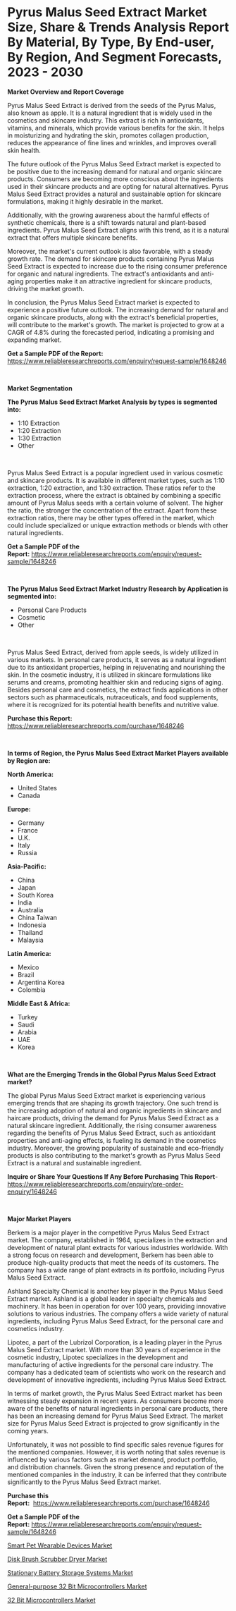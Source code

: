 <p><h1>Pyrus Malus Seed Extract Market Size, Share & Trends Analysis Report By Material, By Type, By End-user, By Region, And Segment Forecasts, 2023 - 2030</h1></p><p><strong>Market Overview and Report Coverage</strong></p>
<p><p>Pyrus Malus Seed Extract is derived from the seeds of the Pyrus Malus, also known as apple. It is a natural ingredient that is widely used in the cosmetics and skincare industry. This extract is rich in antioxidants, vitamins, and minerals, which provide various benefits for the skin. It helps in moisturizing and hydrating the skin, promotes collagen production, reduces the appearance of fine lines and wrinkles, and improves overall skin health.</p><p>The future outlook of the Pyrus Malus Seed Extract market is expected to be positive due to the increasing demand for natural and organic skincare products. Consumers are becoming more conscious about the ingredients used in their skincare products and are opting for natural alternatives. Pyrus Malus Seed Extract provides a natural and sustainable option for skincare formulations, making it highly desirable in the market.</p><p>Additionally, with the growing awareness about the harmful effects of synthetic chemicals, there is a shift towards natural and plant-based ingredients. Pyrus Malus Seed Extract aligns with this trend, as it is a natural extract that offers multiple skincare benefits.</p><p>Moreover, the market's current outlook is also favorable, with a steady growth rate. The demand for skincare products containing Pyrus Malus Seed Extract is expected to increase due to the rising consumer preference for organic and natural ingredients. The extract's antioxidants and anti-aging properties make it an attractive ingredient for skincare products, driving the market growth.</p><p>In conclusion, the Pyrus Malus Seed Extract market is expected to experience a positive future outlook. The increasing demand for natural and organic skincare products, along with the extract's beneficial properties, will contribute to the market's growth. The market is projected to grow at a CAGR of 4.8% during the forecasted period, indicating a promising and expanding market.</p></p>
<p><strong>Get a Sample PDF of the Report:</strong> <a href="https://www.reliableresearchreports.com/enquiry/request-sample/1648246">https://www.reliableresearchreports.com/enquiry/request-sample/1648246</a></p>
<p>&nbsp;</p>
<p><strong>Market Segmentation</strong></p>
<p><strong>The Pyrus Malus Seed Extract Market Analysis by types is segmented into:</strong></p>
<p><ul><li>1:10 Extraction</li><li>1:20 Extraction</li><li>1:30 Extraction</li><li>Other</li></ul></p>
<p>&nbsp;</p>
<p><p>Pyrus Malus Seed Extract is a popular ingredient used in various cosmetic and skincare products. It is available in different market types, such as 1:10 extraction, 1:20 extraction, and 1:30 extraction. These ratios refer to the extraction process, where the extract is obtained by combining a specific amount of Pyrus Malus seeds with a certain volume of solvent. The higher the ratio, the stronger the concentration of the extract. Apart from these extraction ratios, there may be other types offered in the market, which could include specialized or unique extraction methods or blends with other natural ingredients.</p></p>
<p><strong>Get a Sample PDF of the Report:</strong>&nbsp;<a href="https://www.reliableresearchreports.com/enquiry/request-sample/1648246">https://www.reliableresearchreports.com/enquiry/request-sample/1648246</a></p>
<p>&nbsp;</p>
<p><strong>The Pyrus Malus Seed Extract Market Industry Research by Application is segmented into:</strong></p>
<p><ul><li>Personal Care Products</li><li>Cosmetic</li><li>Other</li></ul></p>
<p>&nbsp;</p>
<p><p>Pyrus Malus Seed Extract, derived from apple seeds, is widely utilized in various markets. In personal care products, it serves as a natural ingredient due to its antioxidant properties, helping in rejuvenating and nourishing the skin. In the cosmetic industry, it is utilized in skincare formulations like serums and creams, promoting healthier skin and reducing signs of aging. Besides personal care and cosmetics, the extract finds applications in other sectors such as pharmaceuticals, nutraceuticals, and food supplements, where it is recognized for its potential health benefits and nutritive value.</p></p>
<p><strong>Purchase this Report:</strong>&nbsp; <a href="https://www.reliableresearchreports.com/purchase/1648246">https://www.reliableresearchreports.com/purchase/1648246</a></p>
<p>&nbsp;</p>
<p><strong>In terms of Region, the Pyrus Malus Seed Extract Market Players available by Region are:</strong></p>
<p>
    <p> <strong> North America: </strong>
        <ul>
            <li>United States</li>
            <li>Canada</li>
        </ul>
        </p> 
    <p> <strong> Europe: </strong>
        <ul>
            <li>Germany</li>
            <li>France</li>
            <li>U.K.</li>
            <li>Italy</li>
            <li>Russia</li>
        </ul>
        </p> 
    <p> <strong> Asia-Pacific: </strong>
        <ul>
            <li>China</li>
            <li>Japan</li>
            <li>South Korea</li>
            <li>India</li>
            <li>Australia</li>
            <li>China Taiwan</li>
            <li>Indonesia</li>
            <li>Thailand</li>
            <li>Malaysia</li>
        </ul>
        </p> 
    <p> <strong> Latin America: </strong>
        <ul>
            <li>Mexico</li>
            <li>Brazil</li>
            <li>Argentina Korea</li>
            <li>Colombia</li>
        </ul>
        </p> 
    <p> <strong> Middle East & Africa: </strong>
        <ul>
            <li>Turkey</li>
            <li>Saudi</li>
            <li>Arabia</li>
            <li>UAE</li>
            <li>Korea</li>
        </ul>
    </p>
    </p>
<p>&nbsp;</p>
<p><strong>What are the Emerging Trends in the Global Pyrus Malus Seed Extract market?</strong></p>
<p><p>The global Pyrus Malus Seed Extract market is experiencing various emerging trends that are shaping its growth trajectory. One such trend is the increasing adoption of natural and organic ingredients in skincare and haircare products, driving the demand for Pyrus Malus Seed Extract as a natural skincare ingredient. Additionally, the rising consumer awareness regarding the benefits of Pyrus Malus Seed Extract, such as antioxidant properties and anti-aging effects, is fueling its demand in the cosmetics industry. Moreover, the growing popularity of sustainable and eco-friendly products is also contributing to the market's growth as Pyrus Malus Seed Extract is a natural and sustainable ingredient.</p></p>
<p><strong>Inquire or Share Your Questions If Any Before Purchasing This Report</strong>- <a href="https://www.reliableresearchreports.com/enquiry/pre-order-enquiry/1648246">https://www.reliableresearchreports.com/enquiry/pre-order-enquiry/1648246</a></p>
<p>&nbsp;</p>
<p><strong>Major Market Players</strong></p>
<p><p>Berkem is a major player in the competitive Pyrus Malus Seed Extract market. The company, established in 1964, specializes in the extraction and development of natural plant extracts for various industries worldwide. With a strong focus on research and development, Berkem has been able to produce high-quality products that meet the needs of its customers. The company has a wide range of plant extracts in its portfolio, including Pyrus Malus Seed Extract.</p><p>Ashland Specialty Chemical is another key player in the Pyrus Malus Seed Extract market. Ashland is a global leader in specialty chemicals and machinery. It has been in operation for over 100 years, providing innovative solutions to various industries. The company offers a wide variety of natural ingredients, including Pyrus Malus Seed Extract, for the personal care and cosmetics industry.</p><p>Lipotec, a part of the Lubrizol Corporation, is a leading player in the Pyrus Malus Seed Extract market. With more than 30 years of experience in the cosmetic industry, Lipotec specializes in the development and manufacturing of active ingredients for the personal care industry. The company has a dedicated team of scientists who work on the research and development of innovative ingredients, including Pyrus Malus Seed Extract.</p><p>In terms of market growth, the Pyrus Malus Seed Extract market has been witnessing steady expansion in recent years. As consumers become more aware of the benefits of natural ingredients in personal care products, there has been an increasing demand for Pyrus Malus Seed Extract. The market size for Pyrus Malus Seed Extract is projected to grow significantly in the coming years.</p><p>Unfortunately, it was not possible to find specific sales revenue figures for the mentioned companies. However, it is worth noting that sales revenue is influenced by various factors such as market demand, product portfolio, and distribution channels. Given the strong presence and reputation of the mentioned companies in the industry, it can be inferred that they contribute significantly to the Pyrus Malus Seed Extract market.</p></p>
<p><strong>Purchase this Report:</strong>&nbsp;&nbsp;<a href="https://www.reliableresearchreports.com/purchase/1648246">https://www.reliableresearchreports.com/purchase/1648246</a></p>
<p></p>
<p><strong>Get a Sample PDF of the Report:</strong>&nbsp;<a href="https://www.reliableresearchreports.com/enquiry/request-sample/1648246">https://www.reliableresearchreports.com/enquiry/request-sample/1648246</a></p>
<p><p><a href="https://medium.com/@judithhoffman05/smart-pet-wearable-devices-market-insight-market-trends-growth-forecasted-from-2023-to-2030-410e5f15c0ae">Smart Pet Wearable Devices Market</a></p><p><a href="https://medium.com/@elenaglover2023/disk-brush-scrubber-dryer-market-outlook-industry-overview-and-forecast-2023-to-2030-d35b32715575">Disk Brush Scrubber Dryer Market</a></p><p><a href="https://medium.com/@helenablick2023/stationary-battery-storage-systems-market-analysis-its-cagr-market-segmentation-and-global-3753e7e3d0db">Stationary Battery Storage Systems Market</a></p><p><a href="https://medium.com/@stefanokon1939/general-purpose-32-bit-microcontrollers-market-insight-market-trends-growth-forecasted-from-2023-27a87314fd00">General-purpose 32 Bit Microcontrollers Market</a></p><p><a href="https://medium.com/@candicekoss1946/32-bit-microcontrollers-market-comprehensive-assessment-by-type-application-and-geography-5979b62a1015">32 Bit Microcontrollers Market</a></p></p>